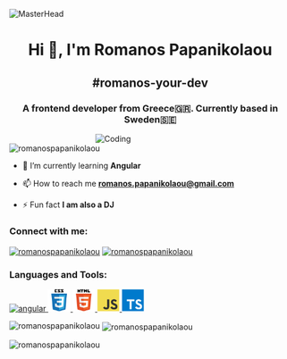 ![MasterHead](https://wallpapers.com/images/featured-full/80s-neon-uevqe7pg20chynkw.jpg)

<h1 align="center">Hi 👋, I'm Romanos Papanikolaou</h1>
<h2 align="center">#romanos-your-dev</h2>
<h3 align="center">A frontend developer from Greece🇬🇷. Currently based in Sweden🇸🇪</h3>
<img align="right" alt="Coding" width="350" src="https://media.tenor.com/3bTxZ4HdrysAAAAC/pixels-neon.gif">

<p align="left"> <img src="https://komarev.com/ghpvc/?username=romanospapanikolaou&label=Profile%20views&color=0e75b6&style=flat" alt="romanospapanikolaou" /> </p>

- 🌱 I’m currently learning **Angular**

- 📫 How to reach me **romanos.papanikolaou@gmail.com**

- ⚡ Fun fact **I am also a DJ**

<h3 align="left">Connect with me:</h3>
<p align="left">
<a href="https://fb.com/romanospapanikolaou" target="blank"><img align="center" src="https://raw.githubusercontent.com/rahuldkjain/github-profile-readme-generator/master/src/images/icons/Social/facebook.svg" alt="romanospapanikolaou" height="30" width="40" /></a>
<a href="https://instagram.com/romanospapanikolaou" target="blank"><img align="center" src="https://raw.githubusercontent.com/rahuldkjain/github-profile-readme-generator/master/src/images/icons/Social/instagram.svg" alt="romanospapanikolaou" height="30" width="40" /></a>
</p>

<h3 align="left">Languages and Tools:</h3>
<p align="left"> <a href="https://angular.io" target="_blank" rel="noreferrer"> <img src="https://angular.io/assets/images/logos/angular/angular.svg" alt="angular" width="40" height="40"/> </a> <a href="https://www.w3schools.com/css/" target="_blank" rel="noreferrer"> <img src="https://raw.githubusercontent.com/devicons/devicon/master/icons/css3/css3-original-wordmark.svg" alt="css3" width="40" height="40"/> </a> <a href="https://www.w3.org/html/" target="_blank" rel="noreferrer"> <img src="https://raw.githubusercontent.com/devicons/devicon/master/icons/html5/html5-original-wordmark.svg" alt="html5" width="40" height="40"/> </a> <a href="https://developer.mozilla.org/en-US/docs/Web/JavaScript" target="_blank" rel="noreferrer"> <img src="https://raw.githubusercontent.com/devicons/devicon/master/icons/javascript/javascript-original.svg" alt="javascript" width="40" height="40"/> </a> <a href="https://www.typescriptlang.org/" target="_blank" rel="noreferrer"> <img src="https://raw.githubusercontent.com/devicons/devicon/master/icons/typescript/typescript-original.svg" alt="typescript" width="40" height="40"/> </a> </p>

<p><img align="left" src="https://github-readme-stats.vercel.app/api/top-langs?username=romanospapanikolaou&show_icons=true&locale=en&layout=compact" alt="romanospapanikolaou" /></p>

<p>&nbsp;<img align="center" src="https://github-readme-stats.vercel.app/api?username=romanospapanikolaou&show_icons=true&locale=en" alt="romanospapanikolaou" /></p>

<p><img align="center" src="https://github-readme-streak-stats.herokuapp.com/?user=romanospapanikolaou&" alt="romanospapanikolaou" /></p>

